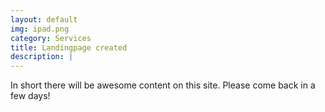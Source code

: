 ```yaml
---
layout: default
img: ipad.png
category: Services
title: Landingpage created
description: |
---
```

  In short there will be awesome content on this site. Please come back in a few days!